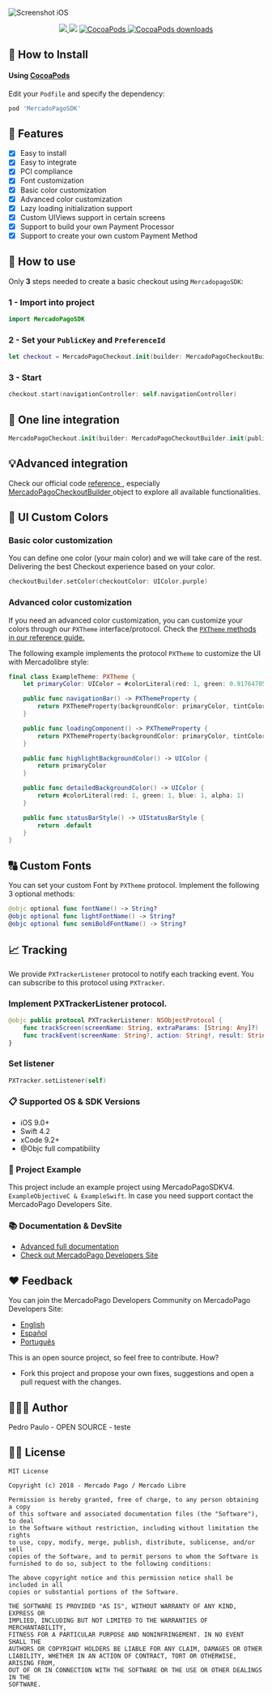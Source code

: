 ﻿![Screenshot iOS](https://camo.githubusercontent.com/301c6c4170a0fc897702e1931199903ff59e1ca5/68747470733a2f2f692e696d6775722e636f6d2f596c7231436b362e6a7067)
<p align="center">
    <a href="https://app.bitrise.io/">
      <img src="https://app.bitrise.io/app/d2d19a45654ed1d8/status.svg?token=9BWGNvo1MwPKFb2wQB2dCg">
    </a>
    <img src="https://img.shields.io/badge/Swift-4.2-orange.svg" />
    <a href="https://cocoapods.org/pods/MercadoPagoSDK">
        <img src="https://img.shields.io/cocoapods/v/MercadoPagoSDK.svg" alt="CocoaPods" />
    </a>
    <a href="https://cocoapods.org/pods/MercadoPagoSDK">
        <img src="https://img.shields.io/cocoapods/dt/MercadoPagoSDK.svg?style=flat" alt="CocoaPods downloads" />
    </a>
</p>

## 📲 How to Install

#### Using [CocoaPods](https://cocoapods.org)

Edit your `Podfile` and specify the dependency:

```ruby
pod 'MercadoPagoSDK'
```

## 🌟 Features
- [x] Easy to install
- [x] Easy to integrate
- [x] PCI compliance
- [x] Font customization
- [x] Basic color customization
- [x] Advanced color customization
- [x] Lazy loading initialization support
- [x] Custom UIViews support in certain screens
- [x] Support to build your own Payment Processor
- [x] Support to create your own custom Payment Method

## 🐒 How to use
Only **3** steps needed to create a basic checkout using `MercadopagoSDK`:

### 1 - Import into project
```swift
import MercadoPagoSDK
```

### 2 - Set your  `PublicKey`  and  `PreferenceId` 
```swift
let checkout = MercadoPagoCheckout.init(builder: MercadoPagoCheckoutBuilder.init(publicKey: "your_public_key", preferenceId: "your_checkout_preference_id"))
```

### 3 - Start
```swift
checkout.start(navigationController: self.navigationController)
```

## 💪 One line integration
```swift
MercadoPagoCheckout.init(builder: MercadoPagoCheckoutBuilder.init(publicKey: "your_public_key", preferenceId: "your_checkout_preference_id")).start(navigationController: self.navigationController)
```

## 💡Advanced integration
Check our official code <a href="http://mercadopago.github.io/px-ios/v4/" target="_blank"> reference </a>, especially <a href="http://mercadopago.github.io/px-ios/v4/Classes/MercadoPagoCheckoutBuilder.html" target="_blank"> MercadoPagoCheckoutBuilder </a> object to explore all available functionalities.


## 🎨 UI Custom Colors
### Basic color customization
You can define one color (your main color) and we will take care of the rest. Delivering the best Checkout experience based on your color.
```swift
checkoutBuilder.setColor(checkoutColor: UIColor.purple)
```

### Advanced color customization
If you need an advanced color customization, you can customize your colors through our `PXTheme` interface/protocol. Check the  <a href="http://mercadopago.github.io/px-ios/v4/Protocols/PXTheme.html" target="_blank"> `PXTheme` methods in our reference guide. </a>

The following example implements the protocol `PXTheme` to customize the UI with Mercadolibre style:
```swift
final class ExampleTheme: PXTheme {
    let primaryColor: UIColor = #colorLiteral(red: 1, green: 0.9176470588, blue: 0.4705882353, alpha: 1)

    public func navigationBar() -> PXThemeProperty {
        return PXThemeProperty(backgroundColor: primaryColor, tintColor: #colorLiteral(red: 0.2, green: 0.2, blue: 0.2, alpha: 1))
    }

    public func loadingComponent() -> PXThemeProperty {
        return PXThemeProperty(backgroundColor: primaryColor, tintColor: #colorLiteral(red: 0.2039215686, green: 0.5137254902, blue: 0.9803921569, alpha: 1))
    }

    public func highlightBackgroundColor() -> UIColor {
        return primaryColor
    }

    public func detailedBackgroundColor() -> UIColor {
        return #colorLiteral(red: 1, green: 1, blue: 1, alpha: 1)
    }

    public func statusBarStyle() -> UIStatusBarStyle {
        return .default
    }
}
```

## 🔠 Custom Fonts
You can set your custom Font by `PXTheme` protocol. Implement the following 3 optional methods:
```swift
@objc optional func fontName() -> String?
@objc optional func lightFontName() -> String?
@objc optional func semiBoldFontName() -> String?
```

## 📈 Tracking
We provide `PXTrackerListener` protocol to notify each tracking event. You can subscribe to this protocol using `PXTracker`.

### Implement PXTrackerListener protocol.
```swift
@objc public protocol PXTrackerListener: NSObjectProtocol {
    func trackScreen(screenName: String, extraParams: [String: Any]?)
    func trackEvent(screenName: String?, action: String!, result: String?, extraParams: [String: Any]?)
}
```

### Set listener
```swift
PXTracker.setListener(self)
```

### 📋 Supported OS & SDK Versions
* iOS 9.0+
* Swift 4.2
* xCode 9.2+
* @Objc full compatibility

### 🔮 Project Example
This project include an example project using MercadoPagoSDKV4. `ExampleObjectiveC & ExampleSwift`. In case you need support contact the MercadoPago Developers Site.

### 📚 Documentation & DevSite
+ [Advanced full documentation](http://mercadopago.github.io/px-ios/v4/)
+ [Check out MercadoPago Developers Site](http://www.mercadopago.com.ar/developers)

## ❤️ Feedback
You can join the MercadoPago Developers Community on MercadoPago Developers Site:
+ [English](https://www.mercadopago.com.ar/developers/en/community/forum/)
+ [Español](https://www.mercadopago.com.ar/developers/es/community/forum/)
+ [Português](https://www.mercadopago.com.br/developers/pt/community/forum/)

This is an open source project, so feel free to contribute. How?
- Fork this project and propose your own fixes, suggestions and open a pull request with the changes.


## 👨🏻‍💻 Author
Pedro Paulo - OPEN SOURCE - teste

## 👮🏻 License

```
MIT License

Copyright (c) 2018 - Mercado Pago / Mercado Libre

Permission is hereby granted, free of charge, to any person obtaining a copy
of this software and associated documentation files (the "Software"), to deal
in the Software without restriction, including without limitation the rights
to use, copy, modify, merge, publish, distribute, sublicense, and/or sell
copies of the Software, and to permit persons to whom the Software is
furnished to do so, subject to the following conditions:

The above copyright notice and this permission notice shall be included in all
copies or substantial portions of the Software.

THE SOFTWARE IS PROVIDED "AS IS", WITHOUT WARRANTY OF ANY KIND, EXPRESS OR
IMPLIED, INCLUDING BUT NOT LIMITED TO THE WARRANTIES OF MERCHANTABILITY,
FITNESS FOR A PARTICULAR PURPOSE AND NONINFRINGEMENT. IN NO EVENT SHALL THE
AUTHORS OR COPYRIGHT HOLDERS BE LIABLE FOR ANY CLAIM, DAMAGES OR OTHER
LIABILITY, WHETHER IN AN ACTION OF CONTRACT, TORT OR OTHERWISE, ARISING FROM,
OUT OF OR IN CONNECTION WITH THE SOFTWARE OR THE USE OR OTHER DEALINGS IN THE
SOFTWARE.
```
